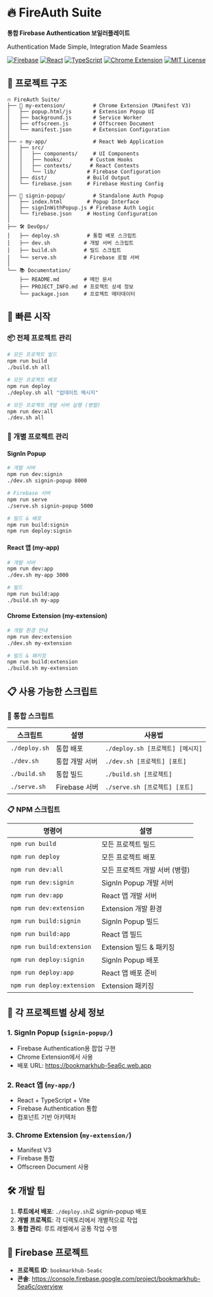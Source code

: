 # 🔥 FireAuth Suite

**통합 Firebase Authentication 보일러플레이트**

Authentication Made Simple, Integration Made Seamless

[![Firebase](https://img.shields.io/badge/Firebase-12.x-orange?logo=firebase)](https://firebase.google.com/)
[![React](https://img.shields.io/badge/React-19-blue?logo=react)](https://reactjs.org/)
[![TypeScript](https://img.shields.io/badge/TypeScript-5.x-blue?logo=typescript)](https://www.typescriptlang.org/)
[![Chrome Extension](https://img.shields.io/badge/Chrome_Extension-Manifest_V3-green?logo=googlechrome)](https://developer.chrome.com/docs/extensions/mv3/)
[![MIT License](https://img.shields.io/badge/License-MIT-yellow.svg)](https://opensource.org/licenses/MIT)

## 📁 프로젝트 구조

```
🔥 FireAuth Suite/
├── 🧩 my-extension/         # Chrome Extension (Manifest V3)
│   ├── popup.html/js       # Extension Popup UI
│   ├── background.js       # Service Worker
│   ├── offscreen.js        # Offscreen Document
│   └── manifest.json       # Extension Configuration
│
├── ⚛️ my-app/               # React Web Application
│   ├── src/
│   │   ├── components/     # UI Components
│   │   ├── hooks/         # Custom Hooks
│   │   ├── contexts/      # React Contexts
│   │   └── lib/          # Firebase Configuration
│   ├── dist/             # Build Output
│   └── firebase.json     # Firebase Hosting Config
│
├── 🔐 signin-popup/         # Standalone Auth Popup
│   ├── index.html        # Popup Interface
│   ├── signInWithPopup.js # Firebase Auth Logic
│   └── firebase.json     # Hosting Configuration
│
├── 🛠 DevOps/
│   ├── deploy.sh         # 통합 배포 스크립트
│   ├── dev.sh           # 개발 서버 스크립트
│   ├── build.sh         # 빌드 스크립트
│   └── serve.sh         # Firebase 로컬 서버
│
└── 📚 Documentation/
    ├── README.md        # 메인 문서
    ├── PROJECT_INFO.md  # 프로젝트 상세 정보
    └── package.json     # 프로젝트 메타데이터
```

## 🚀 빠른 시작

### 📦 전체 프로젝트 관리

```bash
# 모든 프로젝트 빌드
npm run build
./build.sh all

# 모든 프로젝트 배포
npm run deploy
./deploy.sh all "업데이트 메시지"

# 모든 프로젝트 개발 서버 실행 (병렬)
npm run dev:all
./dev.sh all
```

### 📱 개별 프로젝트 관리

#### SignIn Popup

```bash
# 개발 서버
npm run dev:signin
./dev.sh signin-popup 8000

# Firebase 서버
npm run serve
./serve.sh signin-popup 5000

# 빌드 & 배포
npm run build:signin
npm run deploy:signin
```

#### React 앱 (my-app)

```bash
# 개발 서버
npm run dev:app
./dev.sh my-app 3000

# 빌드
npm run build:app
./build.sh my-app
```

#### Chrome Extension (my-extension)

```bash
# 개발 환경 안내
npm run dev:extension
./dev.sh my-extension

# 빌드 & 패키징
npm run build:extension
./build.sh my-extension
```

## 📋 사용 가능한 스크립트

### 🔧 통합 스크립트

| 스크립트      | 설명           | 사용법                            |
| ------------- | -------------- | --------------------------------- |
| `./deploy.sh` | 통합 배포      | `./deploy.sh [프로젝트] [메시지]` |
| `./dev.sh`    | 통합 개발 서버 | `./dev.sh [프로젝트] [포트]`      |
| `./build.sh`  | 통합 빌드      | `./build.sh [프로젝트]`           |
| `./serve.sh`  | Firebase 서버  | `./serve.sh [프로젝트] [포트]`    |

### 📋 NPM 스크립트

| 명령어                     | 설명                           |
| -------------------------- | ------------------------------ |
| `npm run build`            | 모든 프로젝트 빌드             |
| `npm run deploy`           | 모든 프로젝트 배포             |
| `npm run dev:all`          | 모든 프로젝트 개발 서버 (병렬) |
| `npm run dev:signin`       | SignIn Popup 개발 서버         |
| `npm run dev:app`          | React 앱 개발 서버             |
| `npm run dev:extension`    | Extension 개발 환경            |
| `npm run build:signin`     | SignIn Popup 빌드              |
| `npm run build:app`        | React 앱 빌드                  |
| `npm run build:extension`  | Extension 빌드 & 패키징        |
| `npm run deploy:signin`    | SignIn Popup 배포              |
| `npm run deploy:app`       | React 앱 배포 준비             |
| `npm run deploy:extension` | Extension 패키징               |

## 🔧 각 프로젝트별 상세 정보

### 1. SignIn Popup (`signin-popup/`)

- Firebase Authentication용 팝업 구현
- Chrome Extension에서 사용
- 배포 URL: https://bookmarkhub-5ea6c.web.app

### 2. React 앱 (`my-app/`)

- React + TypeScript + Vite
- Firebase Authentication 통합
- 컴포넌트 기반 아키텍처

### 3. Chrome Extension (`my-extension/`)

- Manifest V3
- Firebase 통합
- Offscreen Document 사용

## 🛠 개발 팁

1. **루트에서 배포**: `./deploy.sh`로 signin-popup 배포
2. **개별 프로젝트**: 각 디렉토리에서 개별적으로 작업
3. **통합 관리**: 루트 레벨에서 공통 작업 수행

## 🔑 Firebase 프로젝트

- **프로젝트 ID**: `bookmarkhub-5ea6c`
- **콘솔**: https://console.firebase.google.com/project/bookmarkhub-5ea6c/overview

